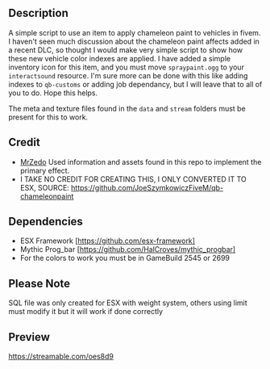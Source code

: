 ## Description
A simple script to use an item to apply chameleon paint to vehicles in fivem. I haven't seen much discussion about the chameleon paint affects added in a recent DLC, so thought I would make very simple script to show how these new vehicle color indexes are applied. I have added a simple inventory icon for this item, and you must move `spraypaint.ogg` to your `interactsound` resource. I'm sure more can be done with this like adding indexes to `qb-customs` or adding job dependancy, but I will leave that to all of you to do. Hope this helps.

The meta and texture files found in the `data` and `stream` folders must be present for this to work.

## Credit
- [MrZedo](https://github.com/MrZedo/Cameleon-Color) Used information and assets found in this repo to implement the primary effect.
- I TAKE NO CREDIT FOR CREATING THIS, I ONLY CONVERTED IT TO ESX,
SOURCE: https://github.com/JoeSzymkowiczFiveM/qb-chameleonpaint

## Dependencies
- ESX Framework [https://github.com/esx-framework]
- Mythic Prog_bar [https://github.com/HalCroves/mythic_progbar]
- For the colors to work you must be in GameBuild 2545 or 2699

## Please Note
SQL file was only created for ESX with weight system, others using limit must modify it but it will work if done correctly

## Preview
https://streamable.com/oes8d9
